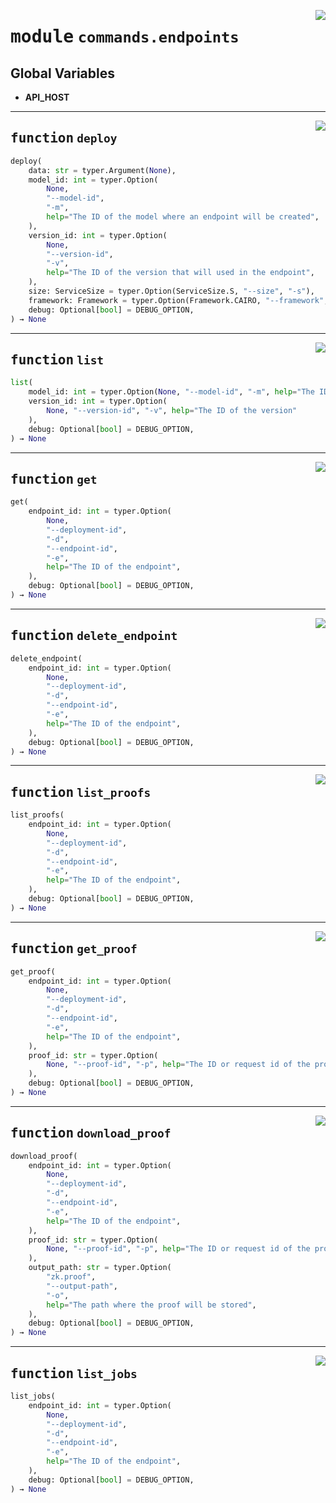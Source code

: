 <!-- markdownlint-disable -->

<a href="https://github.com/gizatechxyz/giza-cli/blob/main/giza/commands/endpoints.py#L0"><img align="right" style="float:right;" src="https://img.shields.io/badge/-source-cccccc?style=flat-square"></a>

# <kbd>module</kbd> `commands.endpoints`




**Global Variables**
---------------
- **API_HOST**

---

<a href="https://github.com/gizatechxyz/giza-cli/blob/main/giza/commands/endpoints.py#L22"><img align="right" style="float:right;" src="https://img.shields.io/badge/-source-cccccc?style=flat-square"></a>

## <kbd>function</kbd> `deploy`

```python
deploy(
    data: str = typer.Argument(None),
    model_id: int = typer.Option(
        None,
        "--model-id",
        "-m",
        help="The ID of the model where an endpoint will be created",
    ),
    version_id: int = typer.Option(
        None,
        "--version-id",
        "-v",
        help="The ID of the version that will used in the endpoint",
    ),
    size: ServiceSize = typer.Option(ServiceSize.S, "--size", "-s"),
    framework: Framework = typer.Option(Framework.CAIRO, "--framework", "-f"),
    debug: Optional[bool] = DEBUG_OPTION,
) → None
```






---

<a href="https://github.com/gizatechxyz/giza-cli/blob/main/giza/commands/endpoints.py#L70"><img align="right" style="float:right;" src="https://img.shields.io/badge/-source-cccccc?style=flat-square"></a>

## <kbd>function</kbd> `list`

```python
list(
    model_id: int = typer.Option(None, "--model-id", "-m", help="The ID of the model"),
    version_id: int = typer.Option(
        None, "--version-id", "-v", help="The ID of the version"
    ),
    debug: Optional[bool] = DEBUG_OPTION,
) → None
```






---

<a href="https://github.com/gizatechxyz/giza-cli/blob/main/giza/commands/endpoints.py#L122"><img align="right" style="float:right;" src="https://img.shields.io/badge/-source-cccccc?style=flat-square"></a>

## <kbd>function</kbd> `get`

```python
get(
    endpoint_id: int = typer.Option(
        None,
        "--deployment-id",
        "-d",
        "--endpoint-id",
        "-e",
        help="The ID of the endpoint",
    ),
    debug: Optional[bool] = DEBUG_OPTION,
) → None
```






---

<a href="https://github.com/gizatechxyz/giza-cli/blob/main/giza/commands/endpoints.py#L167"><img align="right" style="float:right;" src="https://img.shields.io/badge/-source-cccccc?style=flat-square"></a>

## <kbd>function</kbd> `delete_endpoint`

```python
delete_endpoint(
    endpoint_id: int = typer.Option(
        None,
        "--deployment-id",
        "-d",
        "--endpoint-id",
        "-e",
        help="The ID of the endpoint",
    ),
    debug: Optional[bool] = DEBUG_OPTION,
) → None
```






---

<a href="https://github.com/gizatechxyz/giza-cli/blob/main/giza/commands/endpoints.py#L195"><img align="right" style="float:right;" src="https://img.shields.io/badge/-source-cccccc?style=flat-square"></a>

## <kbd>function</kbd> `list_proofs`

```python
list_proofs(
    endpoint_id: int = typer.Option(
        None,
        "--deployment-id",
        "-d",
        "--endpoint-id",
        "-e",
        help="The ID of the endpoint",
    ),
    debug: Optional[bool] = DEBUG_OPTION,
) → None
```






---

<a href="https://github.com/gizatechxyz/giza-cli/blob/main/giza/commands/endpoints.py#L245"><img align="right" style="float:right;" src="https://img.shields.io/badge/-source-cccccc?style=flat-square"></a>

## <kbd>function</kbd> `get_proof`

```python
get_proof(
    endpoint_id: int = typer.Option(
        None,
        "--deployment-id",
        "-d",
        "--endpoint-id",
        "-e",
        help="The ID of the endpoint",
    ),
    proof_id: str = typer.Option(
        None, "--proof-id", "-p", help="The ID or request id of the proof"
    ),
    debug: Optional[bool] = DEBUG_OPTION,
) → None
```






---

<a href="https://github.com/gizatechxyz/giza-cli/blob/main/giza/commands/endpoints.py#L294"><img align="right" style="float:right;" src="https://img.shields.io/badge/-source-cccccc?style=flat-square"></a>

## <kbd>function</kbd> `download_proof`

```python
download_proof(
    endpoint_id: int = typer.Option(
        None,
        "--deployment-id",
        "-d",
        "--endpoint-id",
        "-e",
        help="The ID of the endpoint",
    ),
    proof_id: str = typer.Option(
        None, "--proof-id", "-p", help="The ID or request id of the proof"
    ),
    output_path: str = typer.Option(
        "zk.proof",
        "--output-path",
        "-o",
        help="The path where the proof will be stored",
    ),
    debug: Optional[bool] = DEBUG_OPTION,
) → None
```






---

<a href="https://github.com/gizatechxyz/giza-cli/blob/main/giza/commands/endpoints.py#L353"><img align="right" style="float:right;" src="https://img.shields.io/badge/-source-cccccc?style=flat-square"></a>

## <kbd>function</kbd> `list_jobs`

```python
list_jobs(
    endpoint_id: int = typer.Option(
        None,
        "--deployment-id",
        "-d",
        "--endpoint-id",
        "-e",
        help="The ID of the endpoint",
    ),
    debug: Optional[bool] = DEBUG_OPTION,
) → None
```






